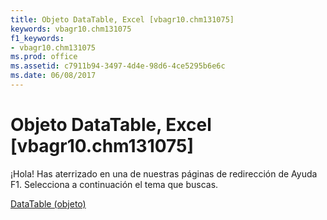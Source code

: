 ```yaml
---
title: Objeto DataTable, Excel [vbagr10.chm131075]
keywords: vbagr10.chm131075
f1_keywords:
- vbagr10.chm131075
ms.prod: office
ms.assetid: c7911b94-3497-4d4e-98d6-4ce5295b6e6c
ms.date: 06/08/2017
---
```





# Objeto DataTable, Excel [vbagr10.chm131075]

¡Hola! Has aterrizado en una de nuestras páginas de redirección de Ayuda F1. Selecciona a continuación el tema que buscas.


 [DataTable (objeto)](http://msdn.microsoft.com/library/datatable-object%28Office.15%29.aspx)


